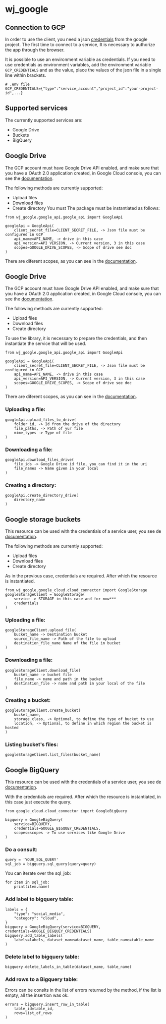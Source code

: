 # wj_google
## Connection to GCP
In order to use the client, you need a json [credentials](https://cloud.google.com/docs/authentication/application-default-credentials?hl=es-419) from the google project. The first time to connect to a service, It is necessary to authorize the app through the browser.

It is possible to use an environment variable as credentials. If you need to use credentials as environment variables, add the environment variable `GCP_CREDENTIALS` and as the value, place the values of the json file in a single line within brackets.

```
# .env file
GCP_CREDENTIALS={"type":"service_account","project_id":"your-project-id",...}
```

## Supported services

The currently supported services are:
- Google Drive
- Buckets
- BigQuery

## Google Drive
The GCP account must have Google Drive API enabled, and make sure that you have a OAuth 2.0 application created, in Google Cloud console, you can see the [documentation](https://developers.google.com/drive/api/guides/about-sdk?hl=es-419).

The following methods are currently supported:
- Upload files
- Download files
- Create directory
You must The package must be instantiated as follows:
```
from wj_google.google_api.google_api import GoogleApi

googleApi = GoogleApi(
    client_secret_file=CLIENT_SECRET_FILE, -> Json file must be configured in GCP
    api_name=API_NAME, -> drive in this case
    api_version=API_VERSION, -> Current version, 3 in this case
    scopes=GOOGLE_DRIVE_SCOPES, -> Scope of drive see doc
)
```
There are diferent scopes, as you can see in the [documentation](https://developers.google.com/drive/api/guides/api-specific-auth?hl=es-419).

## Google Drive
The GCP account must have Google Drive API enabled, and make sure that you have a OAuth 2.0 application created, in Google Cloud console, you can see the [documentation](https://developers.google.com/drive/api/guides/about-sdk?hl=es-419).

The following methods are currently supported:
- Upload files
- Download files
- Create directory

To use the library, it is necessary to prepare the credentials, and then instantiate the service that will be used.
```
from wj_google.google_api.google_api import GoogleApi

googleApi = GoogleApi(
    client_secret_file=CLIENT_SECRET_FILE, -> Json file must be configured in GCP
    api_name=API_NAME, -> drive in this case
    api_version=API_VERSION, -> Current version, 3 in this case
    scopes=GOOGLE_DRIVE_SCOPES, -> Scope of drive see doc
)
```
There are diferent scopes, as you can see in the [documentation](https://developers.google.com/drive/api/guides/api-specific-auth?hl=es-419).

### Uploading a file:
```
googleApi.upload_files_to_drive(
    folder_id, -> Id from the drive of the directory 
    file_paths, -> Path of yur file
    mime_types -> Type of file
)
```
### Downloading a file:
```
googleApi.download_files_drive(
    file_ids -> Google Drive id file, you can find it in the uri
    file_names -> Name given in your local
)
```
### Creating a directory:
```
googleApi.create_directory_drive(
    directory_name
)
```

## Google storage buckets

This resource can be used with the credentials of a service user, you see de [documentation](https://cloud.google.com/iam/docs/manage-access-service-accounts?hl=es).

The following methods are currently supported:
- Upload files
- Download files
- Create directory

As in the previous case, credentials are required. After which the resource is instantiated.
```
from wj_google.google_cloud.cloud_connector import GoogleStorage
googleStorageClient = GoogleStorage(
    service -> STORAGE in this case and for now***
    credentials
)
```
### Uploading a file:
```
googleStorageClient.upload_file(
    bucket_name -> Destination bucket 
    source_file_name -> Path of the file to upload
    destination_file_name Name of the file in bucket
)
```
### Downloading a file:
```
googleStorageClient.download_file(
    bucket_name -> bucket file
    file_name -> name and path in the bucket
    destination_file -> name and path in your local of the file
)
```
### Creating a bucket:
```
googleStorageClient.create_bucket(
    bucket_name,
    storage_class, -> Optional, to define the type of bucket to use
    location, -> Optional, to define in which region the bucket is hosted 
)
```
### Listing bucket's files:
```
googleStorageClient.list_files(bucket_name)
```

## Google BigQuery
This resource can be used with the credentials of a service user, you see de [documentation](https://cloud.google.com/python/docs/reference/bigquery/latest).


With the credentials are required. After which the resource is instantiated, in this case just execute the query.
```
from google_cloud.cloud_connector import GoogleBigQuery

bigquery = GoogleBigQuery(
    service=BIGQUERY,
    credentials=GOOGLE_BIGQUEY_CREDENTIALS,
    scopes=scopes -> To use services like Google Drive
)

```
### Do a consult:

```
query = 'YOUR_SQL_QUERY'
sql_job = bigquery.sql_query(query=query)
```

You can iterate over the sql_job:
```
for item in sql_job:
    print(item.name)
```

### Add label to bigquery table:

```
labels = {
    "type": "social_media",
    "category": "cloud",
}
bigquery = GoogleBigQuery(service=BIGQUERY, credentials=GOOGLE_BIGQUEY_CREDENTIALS)
bigquery.add_table_labels(
    labels=labels, dataset_name=dataset_name, table_name=table_name
)

```
### Delete label to bigquery table:
```
bigquery.delete_labels_in_table(dataset_name, table_name)
```

### Add rows to a Bigquery table:
Errors can be conslts in the list of errors returned by the method, if the list is empty, all the insertion was ok.
```
errors = bigquery.insert_row_in_table(
    table_id=table_id,
    rows=list_of_rows
)
```

